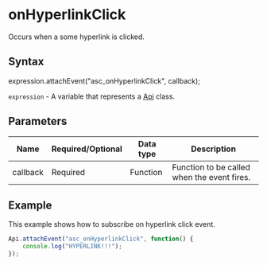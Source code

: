 # onHyperlinkClick

Occurs when a some hyperlink is clicked.

## Syntax

expression.attachEvent("asc_onHyperlinkClick", callback);

`expression` - A variable that represents a [Api](../Api.md) class.

## Parameters

| **Name** | **Required/Optional** | **Data type** | **Description** |
| ------------- | ------------- | ------------- | ------------- |
| callback | Required | Function | Function to be called when the event fires. |

## Example

This example shows how to subscribe on hyperlink click event.

```javascript
Api.attachEvent("asc_onHyperlinkClick", function() {
	console.log("HYPERLINK!!!");
});
```